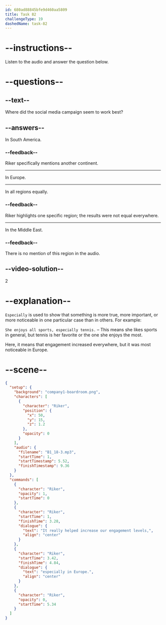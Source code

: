 ```yaml
---
id: 680ad88845bfe9d460aa5809
title: Task 82
challengeType: 19
dashedName: task-82
---
```


<!-- (Audio) Riker: It really helped increase our engagement levels, especially in Europe. -->

# --instructions--

Listen to the audio and answer the question below.

# --questions--

## --text--

Where did the social media campaign seem to work best?

## --answers--

In South America.

### --feedback--

Riker specifically mentions another continent.

---

In Europe.

---

In all regions equally.

### --feedback--

Riker highlights one specific region; the results were not equal everywhere.

---

In the Middle East.

### --feedback--

There is no mention of this region in the audio.

## --video-solution--

2

# --explanation--

`Especially` is used to show that something is more true, more important, or more noticeable in one particular case than in others. For example:

`She enjoys all sports, especially tennis.` – This means she likes sports in general, but tennis is her favorite or the one she enjoys the most.

Here, it means that engagement increased everywhere, but it was most noticeable in Europe. 

# --scene--

```json
{
  "setup": {
    "background": "company1-boardroom.png",
    "characters": [
      {
        "character": "Riker",
        "position": {
          "x": 50,
          "y": 15,
          "z": 1.2
        },
        "opacity": 0
      }
    ],
    "audio": {
      "filename": "B1_18-3.mp3",
      "startTime": 1,
      "startTimestamp": 5.52,
      "finishTimestamp": 9.36
    }
  },
  "commands": [
    {
      "character": "Riker",
      "opacity": 1,
      "startTime": 0
    },
    {
      "character": "Riker",
      "startTime": 1,
      "finishTime": 3.28,
      "dialogue": {
        "text": "It really helped increase our engagement levels,",
        "align": "center"
      }
    },
    {
      "character": "Riker",
      "startTime": 3.42,
      "finishTime": 4.84,
      "dialogue": {
        "text": "especially in Europe.",
        "align": "center"
      }
    },
    {
      "character": "Riker",
      "opacity": 0,
      "startTime": 5.34
    }
  ]
}
```
